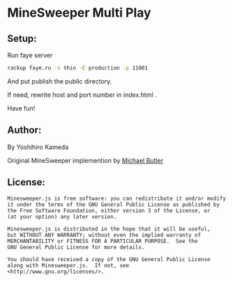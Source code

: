 MineSweeper Multi Play
===========

Setup:
-----------

Run faye server

```bash
rackup faye.ru -s thin -E production -p 11001
```

And put publish the public directory.

If need, rewrite host and port number in index.html .

Have fun!



Author:
-----------
By Yoshihiro Kameda

Original MineSweeper implemention by [Michael Butler](https://github.com/michaelbutler/minesweeper)


License:
-----------
    Minesweeper.js is free software: you can redistribute it and/or modify
    it under the terms of the GNU General Public License as published by
    the Free Software Foundation, either version 3 of the License, or
    (at your option) any later version.

    Minesweeper.js is distributed in the hope that it will be useful,
    but WITHOUT ANY WARRANTY; without even the implied warranty of
    MERCHANTABILITY or FITNESS FOR A PARTICULAR PURPOSE.  See the
    GNU General Public License for more details.

    You should have received a copy of the GNU General Public License
    along with Minesweeper.js.  If not, see <http://www.gnu.org/licenses/>.







